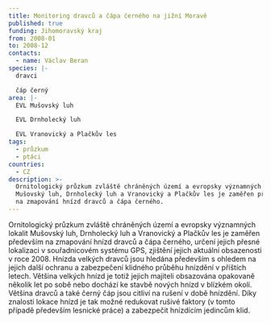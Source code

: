 ```yaml
---
title: Monitoring dravců a čápa černého na jižní Moravě
published: true
funding: Jihomoravský kraj
from: 2008-01
to: 2008-12
contacts:
  - name: Václav Beran
species: |-
  dravci

  čáp černý
area: |-
  EVL Mušovský luh

  EVL Drnholecký luh

  EVL Vranovický a Plačkův les
tags:
  - průzkum
  - ptáci
countries:
  - CZ
description: >-
  Ornitologický průzkum zvláště chráněných území a evropsky významných lokalit
  Mušovský luh, Drnholecký luh a Vranovický a Plačkův les je zaměřen především
  na zmapování hnízd dravců a čápa černého.
---
```

Ornitologický průzkum zvláště chráněných území a evropsky významných lokalit Mušovský luh, Drnholecký luh a Vranovický a Plačkův les je zaměřen především na zmapování hnízd dravců a čápa černého, určení jejich přesné lokalizaci v souřadnicovém systému GPS, zjištění jejich aktuální obsazenosti v roce 2008. Hnízda velkých dravců jsou hledána především s ohledem na jejich další ochranu a zabezpečení klidného průběhu hnízdění v příštích letech. Většina velkých hnízd je totiž jejich majiteli obsazována opakovaně několik let po sobě nebo dochází ke stavbě nových hnízd v blízkém okolí. Většina dravců a také černý čáp jsou citliví na rušení v době hnízdění. Díky znalosti lokace hnízd je tak možné redukovat rušivé faktory (v tomto případě především lesnické práce) a zabezpečit hnízdícím jedincům klid.
